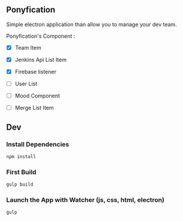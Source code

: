 ## Ponyfication

Simple electron application than allow you to manage your dev team.

Ponyfication's Component :

- [X] Team Item
- [X] Jenkins Api List Item
- [X] Firebase listener
- [ ] User List
- [ ] Mood Component
- [ ] Merge List Item


## Dev

### Install Dependencies

```sh
npm install
```

### First Build

```sh
gulp build
```

### Launch the App with Watcher (js, css, html, electron)

```sh
gulp
```

